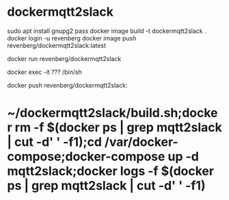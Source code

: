 # dockermqtt2slack

sudo apt install gnupg2 pass
docker image build -t dockermqtt2slack  .
docker login -u revenberg
docker image push revenberg/dockermqtt2slack:latest

docker run revenberg/dockermqtt2slack

docker exec -it ??? /bin/sh

docker push revenberg/dockermqtt2slack:

# ~/dockermqtt2slack/build.sh;docker rm -f $(docker ps | grep mqtt2slack | cut -d' ' -f1);cd /var/docker-compose;docker-compose up -d mqtt2slack;docker logs -f $(docker ps | grep mqtt2slack | cut -d' ' -f1)